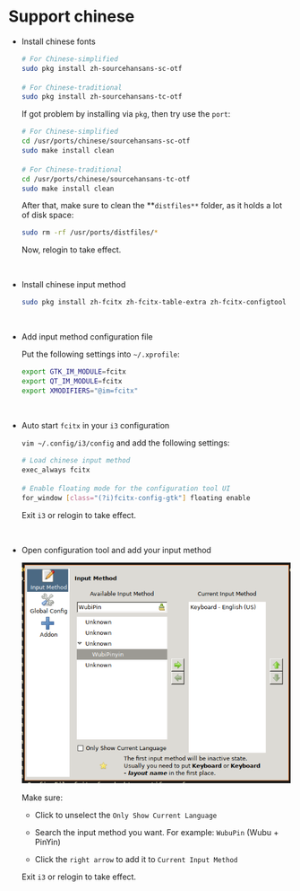 # Support chinese

- Install chinese fonts

    ```bash
    # For Chinese-simplified
    sudo pkg install zh-sourcehansans-sc-otf 

    # For Chinese-traditional
    sudo pkg install zh-sourcehansans-tc-otf 
    ```

    If got problem by installing via `pkg`, then try use the `port`:

    ```bash
    # For Chinese-simplified
    cd /usr/ports/chinese/sourcehansans-sc-otf
    sudo make install clean

    # For Chinese-traditional
    cd /usr/ports/chinese/sourcehansans-tc-otf
    sudo make install clean
    ```

    After that, make sure to clean the **`distfiles**` folder, as it holds
    a lot of disk space:

    ```bash
    sudo rm -rf /usr/ports/distfiles/*
    ```

    Now, relogin to take effect.

</br>

- Install chinese input method

    ```bash
    sudo pkg install zh-fcitx zh-fcitx-table-extra zh-fcitx-configtool
    ```

</br>

- Add input method configuration file

    Put the following settings into `~/.xprofile`:

    ```bash
    export GTK_IM_MODULE=fcitx
    export QT_IM_MODULE=fcitx
    export XMODIFIERS="@im=fcitx"
    ```

</br>

- Auto start `fcitx` in your `i3` configuration

    `vim ~/.config/i3/config` and add the following settings:

    ```bash
    # Load chinese input method
    exec_always fcitx

    # Enable floating mode for the configuration tool UI 
    for_window [class="(?i)fcitx-config-gtk"] floating enable
    ```

    Exit `i3` or relogin to take effect.

</br>

- Open configuration tool and add your input method

    ![input-method.png](./images/input-method.png)

    Make sure:

    - Click to unselect the `Only Show Current Language`

    - Search the input method you want. For example: `WubuPin` (Wubu + PinYin)

    - Click the `right arrow` to add it to `Current Input Method`

    Exit `i3` or relogin to take effect.
